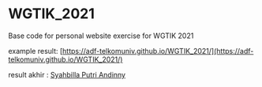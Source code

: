 # WGTIK_2021
Base code for personal website exercise for WGTIK 2021

example result:
[https://adf-telkomuniv.github.io/WGTIK_2021/](https://adf-telkomuniv.github.io/WGTIK_2021/)

result akhir :
[Syahbilla Putri Andinny](https://syahbillaptr.github.io)
